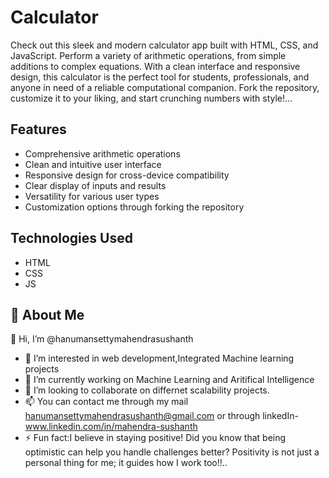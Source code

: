
# Calculator

Check out this sleek and modern calculator app built with HTML, CSS, and JavaScript. Perform a variety of arithmetic operations, from simple additions to complex equations. With a clean interface and responsive design, this calculator is the perfect tool for students, professionals, and anyone in need of a reliable computational companion. Fork the repository, customize it to your liking, and start crunching numbers with style!...


## Features


- Comprehensive arithmetic operations
- Clean and intuitive user interface
- Responsive design for cross-device compatibility
- Clear display of inputs and results
- Versatility for various user types
- Customization options through forking the repository


## Technologies Used

- HTML
- CSS
- JS



## 🚀 About Me
👋 Hi, I’m @hanumansettymahendrasushanth
- 👀 I’m interested in web development,Integrated Machine learning projects
- 🌱 I’m currently working on Machine Learning and Aritifical Intelligence
- 💞️ I’m looking to collaborate on differnet scalability projects.
- 📫 You can contact me through my mail hanumansettymahendrasushanth@gmail.com or through linkedIn-www.linkedin.com/in/mahendra-sushanth
- ⚡ Fun fact:I believe in staying positive! Did you know that being optimistic can help you handle challenges better? Positivity is not just a personal thing for me; it guides how I work too!!..

